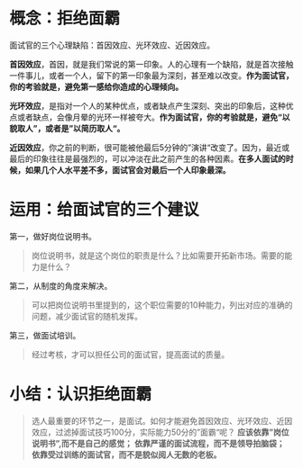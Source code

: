 # 概念：拒绝面霸

面试官的三个心理缺陷：首因效应、光环效应、近因效应。

**首因效应**，首因，就是我们常说的第一印象。人的心理有一个缺陷，就是首次接触一件事儿，或者一个人，留下的第一印象最为深刻，甚至难以改变。**作为面试官，你的考验就是，避免第一感给你造成的心理倾向。**

**光环效应**，是指对一个人的某种优点，或者缺点产生深刻、突出的印象后，这种优点或者缺点，会像月晕的光环一样被夸大。**作为面试官，你的考验就是，避免“以貌取人”，或者是”以简历取人“。**

**近因效应**，你之前的判断，很可能被他最后5分钟的”演讲“改变了。因为，最近或最后的印象往往是最强烈的，可以冲淡在此之前产生的各种因素。**在多人面试的时候，如果几个人水平差不多，面试官会对最后一个人印象最深。**

# 运用：给面试官的三个建议

第一，做好岗位说明书。
> 岗位说明书，就是这个岗位的职责是什么？比如需要开拓新市场。需要的能力是什么？

第二，从制度的角度来解决。
>可以把岗位说明书里提到的，这个职位需要的10种能力，列出对应的准确的问题，减少面试官的随机发挥。

第三，做面试培训。
> 经过考核，才可以担任公司的面试官，提高面试的质量。


# 小结：认识拒绝面霸
> 选人最重要的环节之一，是面试。如何才能避免首因效应、光环效应、近因效应，过滤掉面试技巧100分，实际能力50分的”面霸“呢？
> **应该依靠”岗位说明书”,而不是自己的感觉；**
> **依靠严谨的面试流程，而不是领导拍脑袋；**
> **依靠受过训练的面试官，而不是貌似阅人无数的老板。**


